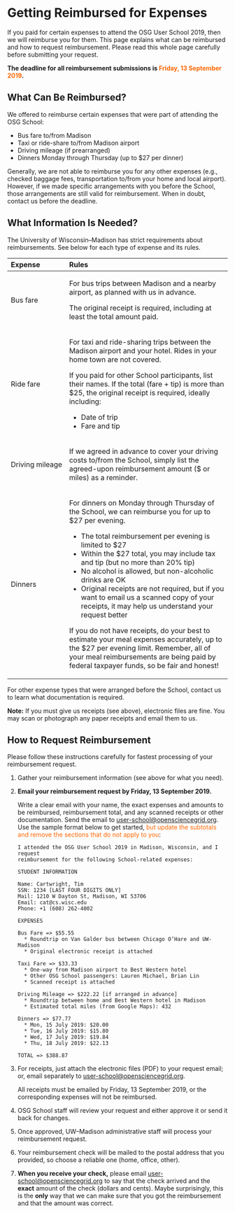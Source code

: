 # Getting Reimbursed for Expenses

If you paid for certain expenses to attend the OSG User School 2019, then we will reimburse you for them.  This page
explains what can be reimbursed and how to request reimbursement.  Please read this whole page carefully before
submitting your request.

**The deadline for all reimbursement submissions is <span style="color: #FF6600;">Friday, 13 September 2019</span>.**

## What Can Be Reimbursed?

We offered to reimburse certain expenses that were part of attending the OSG School:

-   Bus fare to/from Madison
-   Taxi or ride-share to/from Madison airport
-   Driving mileage (if prearranged)
-   Dinners Monday through Thursday (up to $27 per dinner)

Generally, we are not able to reimburse you for any other expenses (e.g., checked baggage fees, transportation to/from
your home and local airport).  However, if we made specific arrangements with you before the School, those arrangements
are still valid for reimbursement.  When in doubt, contact us before the deadline.

## What Information Is Needed?

The University of Wisconsin–Madison has strict requirements about reimbursements.  See below for each type of expense
and its rules.

| Expense | Rules |
|:--------|:------|
| <p>Bus fare</p> | <p>For bus trips between Madison and a nearby airport, as planned with us in advance.</p><p>The original receipt is required, including at least the total amount paid.</p> |
| <p>Ride fare</p> | <p>For taxi and ride-sharing trips between the Madison airport and your hotel. Rides in your home town are not covered.</p><p>If you paid for other School participants, list their names. If the total (fare + tip) is more than $25, the original receipt is required, ideally including:</p><ul><li>Date of trip</li><li>Fare and tip</li></ul> |
| <p>Driving mileage</p> | <p>If we agreed in advance to cover your driving costs to/from the School, simply list the agreed-upon reimbursement amount ($ or miles) as a reminder.</p> |
| <p>Dinners</p> | <p>For dinners on Monday through Thursday of the School, we can reimburse you for up to $27 per evening.</p><ul><li>The total reimbursement per evening is limited to $27</li><li>Within the $27 total, you may include tax and tip (but no more than 20% tip)</li><li>No alcohol is allowed, but non-alcoholic drinks are OK</li><li>Original receipts are not required, but if you want to email us a scanned copy of your receipts, it may help us understand your request better</li></ul><p>If you do not have receipts, do your best to estimate your meal expenses accurately, up to the $27 per evening limit. Remember, all of your meal reimbursements are being paid by federal taxpayer funds, so be fair and honest! |

For other expense types that were arranged before the School, contact us to learn what documentation is required.

**Note:** If you must give us receipts (see above), electronic files are fine.  You may scan or photograph any paper
  receipts and email them to us.

## How to Request Reimbursement

Please follow these instructions carefully for fastest processing of your reimbursement request.

1.  Gather your reimbursement information (see above for what you need).

1.  **Email your reimbursement request by Friday, 13 September 2019.**

    Write a clear email with your name, the exact expenses and amounts to be reimbursed, reimbursement total, and any
    scanned receipts or other documentation.  Send the email to
    [user-school@opensciencegrid.org](mailto:user-school@opensciencegrid.org).  Use the sample format below to get
    started, <span style="color: #FF6600;">but update the subtotals and remove the sections that do not apply to
    you</span>:

        I attended the OSG User School 2019 in Madison, Wisconsin, and I request
        reimbursement for the following School-related expenses:

        STUDENT INFORMATION

        Name: Cartwright, Tim
        SSN: 1234 [LAST FOUR DIGITS ONLY]
        Mail: 1210 W Dayton St, Madison, WI 53706
        Email: cat@cs.wisc.edu
        Phone: +1 (608) 262-4002

        EXPENSES

        Bus Fare => $55.55
          * Roundtrip on Van Galder bus between Chicago O’Hare and UW-Madison
          * Original electronic receipt is attached

        Taxi Fare => $33.33
          * One-way from Madison airport to Best Western hotel
          * Other OSG School passengers: Lauren Michael, Brian Lin
          * Scanned receipt is attached

        Driving Mileage => $222.22 [if arranged in advance]
          * Roundtrip between home and Best Western hotel in Madison
          * Estimated total miles (from Google Maps): 432

        Dinners => $77.77
          * Mon, 15 July 2019: $20.00
          * Tue, 16 July 2019: $15.80
          * Wed, 17 July 2019: $19.84
          * Thu, 18 July 2019: $22.13

        TOTAL => $388.87

1.  For receipts, just attach the electronic files (PDF) to your request email; or, email separately to
    [user-school@opensciencegrid.org](mailto:user-school@opensciencegrid.org).

    All receipts must be emailed by Friday, 13 September 2019, or the corresponding expenses will not be reimbursed.

1.  OSG School staff will review your request and either approve it or send it back for changes.

1.  Once approved, UW–Madison administrative staff will process your reimbursement request.

1.  Your reimbursement check will be mailed to the postal address that you provided, so choose a reliable one (home, office, other).

1.  **When you receive your check,** please email
    [user-school@opensciencegrid.org](mailto:user-school@opensciencegrid.org) to say that the check arrived and the
    **exact** amount of the check (dollars and cents).  Maybe surprisingly, this is the **only** way that we can make
    sure that you got the reimbursement and that the amount was correct.
